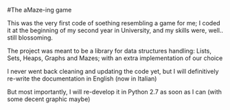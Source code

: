 #The aMaze-ing game

This was the very first code of soething resembling a game for me;
I coded it at the beginning of my second year in University, and my skills were, well.. still blossoming.

The project was meant to be a library for data structures handling: Lists, Sets, Heaps, Graphs and Mazes; with an extra implementation of our choice

I never went back cleaning and updating the code yet, but I will definitively re-write the documentation in English (now in Italian)

But most importantly, I will re-develop it in Python 2.7 as soon as I can (with some decent graphic maybe)
